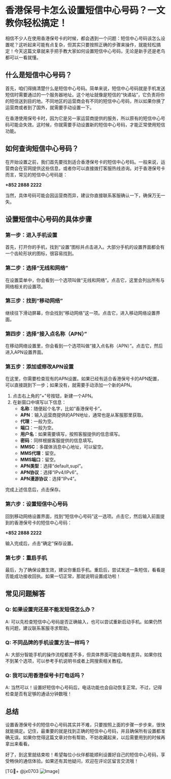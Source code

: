 # 香港保号卡怎么设置短信中心号码？一文教你轻松搞定！

相信不少人在使用香港保号卡的时候，都会遇到一个问题：短信中心号码该怎么设置呢？这听起来可能有点复杂，但其实只要按照正确的步骤来操作，就能轻松搞定！今天这篇文章就来手把手教大家如何设置短信中心号码，无论是新手还是老鸟都可以一看就懂。

## 什么是短信中心号码？

首先，咱们得搞清楚什么是短信中心号码。简单来说，短信中心号码就是手机发送短信时需要通过的一个服务器地址。这个地址就像是短信的“快递站”，它负责将你的短信送到目的地。不同地区的运营商会有不同的短信中心号码，所以如果你换了运营商或者到了国外，就需要手动设置一下。

在香港使用保号卡时，因为它是另一家运营商提供的服务，所以原有的短信中心号码可能会失效。这时候，你就需要手动设置新的短信中心号码，才能正常使用短信功能。

## 如何查询短信中心号码？

在开始设置之前，我们首先要找到适合香港保号卡的短信中心号码。一般来说，运营商会在官网提供这些信息，或者你可以直接拨打客服热线咨询。对于香港保号卡而言，常见的短信中心号码是：

**+852 2888 2222**

当然，具体号码可能会因运营商而异，建议你直接联系客服确认一下，确保万无一失。

## 设置短信中心号码的具体步骤

### 第一步：进入手机设置

首先，打开你的手机，找到“设置”图标并点击进入。大部分手机的设置界面都会有一个齿轮形状的图标，很容易找到。

### 第二步：选择“无线和网络”

在设置菜单中，你会看到一个选项叫做“无线和网络”。点击它，这里会列出所有与网络相关的设置项。

### 第三步：找到“移动网络”

继续往下滑动屏幕，你会找到“移动网络”这一项。点击它，进入移动网络设置界面。

### 第四步：选择“接入点名称（APN）”

在移动网络设置里，你会看到一个选项叫做“接入点名称（APN）”。点击它，然后进入APN设置界面。

### 第五步：添加或修改APN设置

在这里，你需要检查现有的APN设置。如果已经有适合香港保号卡的APN配置，可以直接跳到下一步；如果没有，就需要手动添加一个新的APN。

1. 点击右上角的“+”号按钮，新建一个APN。
2. 在新窗口中填写以下信息：
   - **名称**：随便起个名字，比如“香港保号卡”。
   - **APN**：输入运营商提供的APN地址，通常也是从客服那里获取。
   - **代理**：一般为空。
   - **端口**：一般为空。
   - **用户名**：如果需要填写，按照客服提供的信息填写。
   - **密码**：同样根据客服提供的信息填写。
   - **MMSC**：多媒体消息中心地址，可以留空。
   - **MMS代理**：留空。
   - **MMS端口**：留空。
   - **APN类型**：选择“default,supl”。
   - **APN协议**：选择“IPv4/IPv6”。
   - **APN漫游协议**：选择“IPv4”。

完成上述信息后，点击保存。

### 第六步：设置短信中心号码

回到移动网络设置界面，找到“短信中心号码”这一选项。点击它，然后输入前面提到的香港保号卡的短信中心号码：

**+852 2888 2222**

输入完成后，点击“确定”保存设置。

### 第七步：重启手机

最后，为了确保设置生效，建议你重启手机。重启后，尝试发送一条短信，看看是否能成功接收回执。如果一切正常，那就说明设置成功啦！

## 常见问题解答

### Q: 如果设置完还是不能发短信怎么办？
A: 可以先检查短信中心号码是否正确输入，也可以尝试重新启动手机。如果仍然有问题，建议联系客服寻求帮助。

### Q: 不同品牌的手机设置方法一样吗？
A: 大部分智能手机的操作流程都差不多，但具体界面可能会略有差异。如果你找不到某个选项，可以参考手机说明书或者上网搜索相关教程。

### Q: 我可以用香港保号卡打电话吗？
A: 当然可以！设置好短信中心号码后，电话功能也会自动恢复正常。不过，记得检查是否有足够的通话分钟数哦！

## 总结

设置香港保号卡的短信中心号码其实并不难，只要按照上面的步骤一步步来，很快就能搞定。记住，最重要的就是找到正确的短信中心号码，并且确保所有设置都准确无误。如果你觉得这篇文章对你有帮助，不妨收藏起来，以后需要用到的时候再拿出来看看。

好了，到这里就结束啦！希望每位小伙伴都能顺利设置好自己的短信中心号码，享受畅快的通信体验。如果还有其他疑问，欢迎在评论区留言交流哦！

[TG💪+ @jx0703 ![Image](https://github.com/user-attachments/assets/dbca1d08-cadb-493c-b0ec-ad6f7a83f270)]